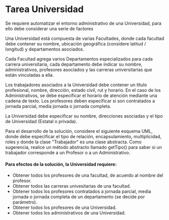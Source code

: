 # Tarea Universidad
Se requiere automatizar el entorno administrativo de una Universidad, para ello debe considerar una serie de factores

Una Universidad está compuesta de varias Facultades, donde cada facultad debe contener su nombre, ubicación geográfica (considere latitud / longitud) y departamentos asociados.

Cada Facultad agrega varios Departamentos especializados para cada carrera universitaria, cada departamento debe indicar su nombre, administrativos, profesores asociados y las carreras universitarias que están vinculadas a ella.

Los trabajadores asociados a la Universidad debe contener un título profesional, nombre, dirección, estado civil, rut y horario. En el caso de los Administrativos, se debe especificar el horario de atención mediante una cadena de texto. Los profesores deben especificar si son contratados a jornada parcial, media jornada o jornada completa.

La Universidad debe especificar su nombre, direcciones asociadas y el tipo de Universidad (Estatal o privada).

Para el desarrollo de la solución, considere el siguiente esquema UML, donde debe especificar el tipo de relación, encapsulamiento, multiplicidad, roles y donde la clase "Trabajador" es una clase abstracta. Como sugerencia, realice un método abstracto llamado getTipo() para saber si un trabajador corresponde a un Profesor o a un Administrativo.

#### Para efectos de la solución, la Universidad requiere:

* Obtener todos los profesores de una facultad, de acuerdo al nombre del profesor.
* Obtener todos las carreras univesitarias de una facultad.
* Obtener todos los profesores contratados a jornada parcial, media jornada o jornada completa de un departamento (se decide por parámetro).
* Obtener todos los profesores de una Universidad.
* Obtener todos los administrativos de una Universidad.